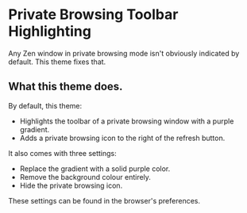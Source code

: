 # Private Browsing Toolbar Highlighting

Any Zen window in private browsing mode isn't obviously indicated by default. This theme fixes that.

## What this theme does.

By default, this theme:

* Highlights the toolbar of a private browsing window with a purple gradient.
* Adds a private browsing icon to the right of the refresh button.

It also comes with three settings:

* Replace the gradient with a solid purple color.
* Remove the background colour entirely.
* Hide the private browsing icon.

These settings can be found in the browser's preferences.
